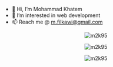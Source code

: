 - 👋 Hi, I’m Mohammad Khatem
- 👀 I’m interested in web development
- 📫 Reach me @ m.filkawi@gmail.com

<p align="center"><img src="https://github-readme-stats.vercel.app/api?username=m2k95&show_icons=false&hide_border=true&count_private=true&theme=algolia&hide_title=false&include_all_commits=true" alt="m2k95" /></p>
<p align="center"><img src="https://github-readme-stats.vercel.app/api/top-langs/?username=m2k95&layout=compact&theme=algolia&hide_border=true" alt="m2k95" /></p>
<p align="center"><img src="https://github-readme-streak-stats.herokuapp.com/?user=m2k95&count_private=true&theme=radical" alt="m2k95" /></p>

<!---
mymk95/mymk95 is a ✨ special ✨ repository because its `README.md` (this file) appears on your GitHub profile.
You can click the Preview link to take a look at your changes.
--->
